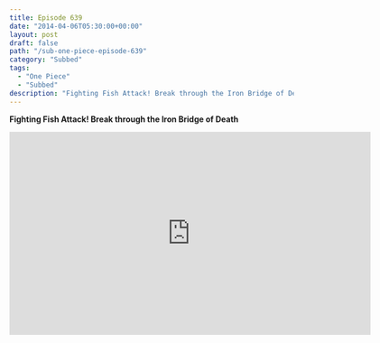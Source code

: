 ```yaml
---
title: Episode 639
date: "2014-04-06T05:30:00+00:00"
layout: post
draft: false
path: "/sub-one-piece-episode-639"
category: "Subbed"
tags:
  - "One Piece"
  - "Subbed"
description: "Fighting Fish Attack! Break through the Iron Bridge of Death"
---
```


**Fighting Fish Attack! Break through the Iron Bridge of Death**

<iframe width="640" height="360" src="https://www.rapidvideo.com/e/G6FRPG21NC" frameborder="0" marginwidth=0 marginheight=0 scrolling=no allowfullscreen></iframe>

